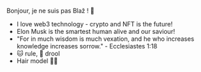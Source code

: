 Bonjour, je ne suis pas Blaž ! 👋

- I love web3 technology - crypto and NFT is the future!
- Elon Musk is the smartest human alive and our saviour!
- "For in much wisdom is much vexation, and he who increases knowledge increases sorrow." - Ecclesiastes 1:18
- 🐱 rule, 🐶 drool
- Hair model 💇‍♂️
